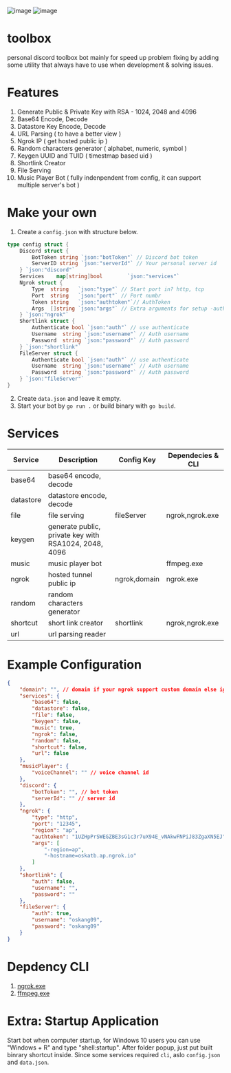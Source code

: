 ![image](https://user-images.githubusercontent.com/15674107/119238117-3503b280-bb73-11eb-9e58-bceca156d728.png)
![image](https://user-images.githubusercontent.com/15674107/131013217-fd7a3664-47df-418c-b6ae-44f2bcd79e72.png)

# toolbox

personal discord toolbox bot mainly for speed up problem fixing by adding some utility that always have to use when development & solving issues.

# Features

1. Generate Public & Private Key with RSA - 1024, 2048 and 4096
2. Base64 Encode, Decode
3. Datastore Key Encode, Decode
4. URL Parsing ( to have a better view )
5. Ngrok IP ( get hosted public ip )
6. Random characters generator ( alphabet, numeric, symbol )
7. Keygen UUID and TUID ( timestmap based uid )
8. Shortlink Creator
9. File Serving
10. Music Player Bot ( fully indenpendent from config, it can support multiple server's bot )

# Make your own

1. Create a `config.json` with structure below.

```go
type config struct {
	Discord struct {
		BotToken string `json:"botToken"` // Discord bot token
		ServerID string `json:"serverId"` // Your personal server id
	} `json:"discord"`
	Services    map[string]bool        `json:"services"`
	Ngrok struct {
		Type  string   `json:"type"` // Start port in? http, tcp
		Port  string   `json:"port"` // Port numbr
		Token string   `json:"authtoken"`// AuthToken
		Args  []string `json:"args"` // Extra arguments for setup -auth, -region, 
	} `json:"ngrok"`
	Shortlink struct {
		Authenticate bool `json:"auth"` // use authenticate
		Username  string `json:"username"` // Auth username
		Password  string `json:"password"` // Auth password
	} `json:"shortlink"`
	FileServer struct {
		Authenticate bool `json:"auth"` // use authenticate
		Username  string `json:"username"` // Auth username
		Password  string `json:"password"` // Auth password
	} `json:"fileServer"`
}
```

2. Create `data.json` and leave it empty.
3. Start your bot by `go run .` or build binary with `go build`.


# Services

| Service   | Description                                           | Config Key   | Dependecies & CLI |
| --------- | ----------------------------------------------------- | ------------ | ----------------- |
| base64    | base64 encode, decode                                 |              |                   |
| datastore | datastore encode, decode                              |              |                   |
| file      | file serving                                          | fileServer   | ngrok,ngrok.exe   |
| keygen    | generate public, private key with RSA1024, 2048, 4096 |              |                   |
| music     | music player bot                                      |              | ffmpeg.exe        |
| ngrok     | hosted tunnel public ip                               | ngrok,domain | ngrok.exe         |
| random    | random characters generator                           |              |                   |
| shortcut  | short link creator                                    | shortlink    | ngrok,ngrok.exe   |
| url       | url parsing reader                                    |              |                   |

# Example Configuration

```json
{
    "domain": "", // domain if your ngrok support custom domain else ignore it.
    "services": {
        "base64": false,
        "datastore": false,
        "file": false,
        "keygen": false,
        "music": true,
        "ngrok": false,
        "random": false,
        "shortcut": false,
        "url": false
    },
    "musicPlayer": {
        "voiceChannel": "" // voice channel id 
    },
    "discord": {
        "botToken": "", // bot token
        "serverId": "" // server id
    },
    "ngrok": {
        "type": "http",
        "port": "12345",
        "region": "ap",
        "authtoken": "1UZHpPrSWEGZBE3sG1c3r7uX94E_vNAkwFNPiJ83ZgaXN5EJ",
        "args": [
            "-region=ap",
            "-hostname=oskatb.ap.ngrok.io"
        ]
    },
    "shortlink": {
        "auth": false,
        "username": "",
        "password": ""
    },
    "fileServer": {
        "auth": true,
        "username": "oskang09",
        "password": "oskang09"
    }
}
```

# Depdency CLI

1. [ngrok.exe](https://ngrok.com/download)
2. [ffmpeg.exe](https://ffmpeg.org/download.html)

# Extra: Startup Application

Start bot when computer startup, for Windows 10 users you can use "Windows + R" and type "shell:startup". After folder popup, just put built binrary shortcut inside. Since some services required `cli`, aslo `config.json` and `data.json`.
